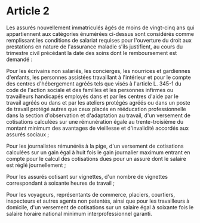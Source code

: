 # Article 2

Les assurés nouvellement immatriculés âgés de moins de vingt-cinq ans qui appartiennent aux catégories énumérées ci-dessus sont considérés comme remplissant les conditions de salariat requises pour l'ouverture du droit aux prestations en nature de l'assurance maladie s'ils justifient, au cours du trimestre civil précédant la date des soins dont le remboursement est demandé :

Pour les écrivains non salariés, les concierges, les nourrices et gardiennes d'enfants, les personnes assistées travaillant à l'intérieur et pour le compte des centres d'hébergement agréés tels que visés à l'article L. 345-1 du code de l'action sociale et des familles et les personnes infirmes ou travailleurs handicapés employés dans et par les centres d'aide par le travail agréés ou dans et par les ateliers protégés agréés ou dans un poste de travail protégé autres que ceux placés en rééducation professionnelle dans la section d'observation et d'adaptation au travail, d'un versement de cotisations calculées sur une rémunération égale au trente-troisième du montant minimum des avantages de vieillesse et d'invalidité accordés aux assurés sociaux ;

Pour les journalistes rémunérés à la pige, d'un versement de cotisations calculées sur un gain égal à huit fois le gain journalier maximum entrant en compte pour le calcul des cotisations dues pour un assuré dont le salaire est réglé journellement ;

Pour les assurés cotisant sur vignettes, d'un nombre de vignettes correspondant à soixante heures de travail ;

Pour les voyageurs, représentants de commerce, placiers, courtiers, inspecteurs et autres agents non patentés, ainsi que pour les travailleurs à domicile, d'un versement de cotisations sur un salaire égal à soixante fois le salaire horaire national minimum interprofessionnel garanti.
